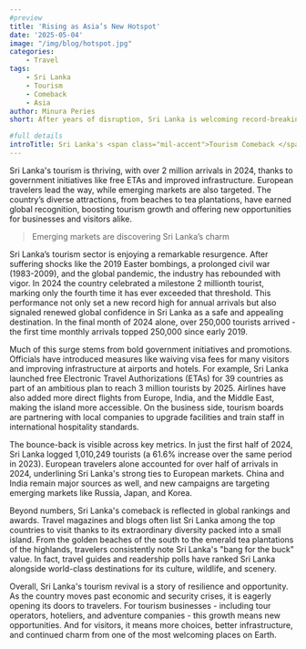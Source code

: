 ```yaml
---
#preview
title: 'Rising as Asia’s New Hotspot'
date: '2025-05-04'
image: "/img/blog/hotspot.jpg"
categories:
    - Travel
tags: 
    - Sri Lanka
    - Tourism
    - Comeback
    - Asia
author: Minura Peries
short: After years of disruption, Sri Lanka is welcoming record-breaking tourist numbers again—marking a powerful return as one of Asia’s top destinations.

#full details
introTitle: Sri Lanka's <span class="mil-accent">Tourism Comeback </span>Rising as Asia's New Hotspot<br>
---
```


Sri Lanka's tourism is thriving, with over 2 million arrivals in 2024, thanks to government initiatives like free ETAs and improved infrastructure. European travelers lead the way, while emerging markets are also targeted. The country’s diverse attractions, from beaches to tea plantations, have earned global recognition, boosting tourism growth and offering new opportunities for businesses and visitors alike.

> Emerging markets are discovering Sri Lanka’s charm

Sri Lanka’s tourism sector is enjoying a remarkable resurgence. After suffering shocks like the 2019 Easter bombings, a prolonged civil war (1983-2009), and the global pandemic, the industry has rebounded with vigor. In 2024 the country celebrated a milestone 2 millionth tourist, marking only the fourth time it has ever exceeded that threshold. This performance not only set a new record high for annual arrivals but also signaled renewed global confidence in Sri Lanka as a safe and appealing destination. In the final month of 2024 alone, over 250,000 tourists arrived - the first time monthly arrivals topped 250,000 since early 2019.

Much of this surge stems from bold government initiatives and promotions. Officials have introduced measures like waiving visa fees for many visitors and improving infrastructure at airports and hotels. For example, Sri Lanka launched free Electronic Travel Authorizations (ETAs) for 39 countries as part of an ambitious plan to reach 3 million tourists by 2025. Airlines have also added more direct flights from Europe, India, and the Middle East, making the island more accessible. On the business side, tourism boards are partnering with local companies to upgrade facilities and train staff in international hospitality standards.

The bounce-back is visible across key metrics. In just the first half of 2024, Sri Lanka logged 1,010,249 tourists (a 61.6% increase over the same period in 2023). European travelers alone accounted for over half of arrivals in 2024, underlining Sri Lanka's strong ties to European markets. China and India remain major sources as well, and new campaigns are targeting emerging markets like Russia, Japan, and Korea.

Beyond numbers, Sri Lanka's comeback is reflected in global rankings and awards. Travel magazines and blogs often list Sri Lanka among the top countries to visit thanks to its extraordinary diversity packed into a small island. From the golden beaches of the south to the emerald tea plantations of the highlands, travelers consistently note Sri Lanka's "bang for the buck" value. In fact, travel guides and readership polls have ranked Sri Lanka alongside world-class destinations for its culture, wildlife, and scenery.

Overall, Sri Lanka's tourism revival is a story of resilience and opportunity. As the country moves past economic and security crises, it is eagerly opening its doors to travelers. For tourism businesses - including tour operators, hoteliers, and adventure companies - this growth means new opportunities. And for visitors, it means more choices, better infrastructure, and continued charm from one of the most welcoming places on Earth.